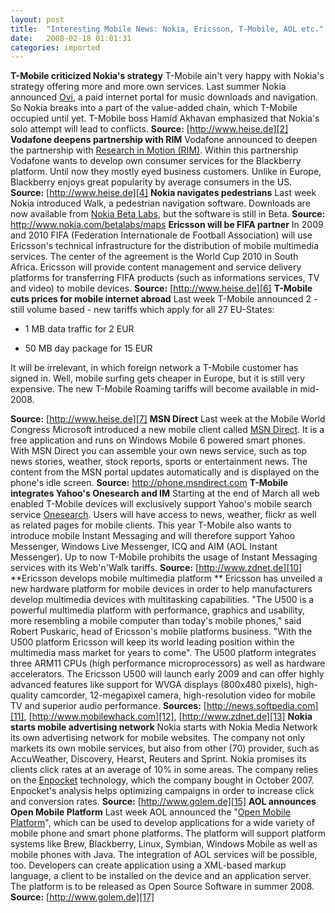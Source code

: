 ```yaml
---
layout: post
title:  "Interesting Mobile News: Nokia, Ericsson, T-Mobile, AOL etc."
date:   2008-02-18 01:01:31
categories: imported
---
```

**T-Mobile criticized Nokia's strategy** T-Mobile ain't very happy with Nokia's strategy offering more and more own services. Last summer Nokia announced [Ovi][1], a paid internet portal for music downloads and navigation. So Nokia breaks into a part of the value-added chain, which T-Mobile occupied until yet. T-Mobile boss Hamid Akhavan emphasized that Nokia's solo attempt will lead to conflicts. **Source:** [http://www.heise.de][2] **Vodafone deepens partnership with RIM** Vodafone announced to deepen the partnership with [Research in Motion (RIM)][3]. Within this partnership Vodafone wants to develop own consumer services for the Blackberry platform. Until now they mostly eyed business customers. Unlike in Europe, Blackberry enjoys great popularity by average consumers in the US. **Source:** [http://www.heise.de][4] **Nokia navigates pedestrians** Last week Nokia introduced Walk, a pedestrian navigation software. Downloads are now available from [Nokia Beta Labs][5], but the software is still in Beta. **Source:** <http://www.nokia.com/betalabs/maps> **Ericsson will be FIFA partner** In 2009 and 2010 FIFA (Federation Internationale de Football Association) will use Ericsson's technical infrastructure for the distribution of mobile multimedia services. The center of the agreement is the World Cup 2010 in South Africa. Ericsson will provide content management and service delivery platforms for transferring FIFA products (such as informations services, TV and video) to mobile devices. **Source:** [http://www.heise.de][6] **T-Mobile cuts prices for mobile internet abroad** Last week T-Mobile announced 2 - still volume based - new tariffs which apply for all 27 EU-States: 

*   1 MB data traffic for 2 EUR

*   50 MB day package for 15 EUR

 It will be irrelevant, in which foreign network a T-Mobile customer has signed in. Well, mobile surfing gets cheaper in Europe, but it is still very expensive. The new T-Mobile Roaming tariffs will become available in mid-2008. 

**Source:** [http://www.heise.de][7] **MSN Direct** Last week at the Mobile World Congress Microsoft introduced a new mobile client called [MSN Direct][8]. It is a free application and runs on Windows Mobile 6 powered smart phones. With MSN Direct you can assemble your own news service, such as top news stories, weather, stock reports, sports or entertainment news. The content from the MSN portal updates automatically and is displayed on the phone's idle screen. **Source:** <http://phone.msndirect.com> **T-Mobile integrates Yahoo's Onesearch and IM** Starting at the end of March all web enabled T-Mobile devices will exclusively support Yahoo's mobile search service [Onesearch][9]. Users will have access to news, weather, flickr as well as related pages for mobile clients. This year T-Mobile also wants to introduce mobile Instant Messaging and will therefore support Yahoo Messenger, Windows Live Messenger, ICQ and AIM (AOL Instant Messenger). Up to now T-Mobile prohibits the usage of Instant Messaging services with its Web'n'Walk tariffs. **Source:** [http://www.zdnet.de][10] **Ericsson develops mobile multimedia platform ** Ericsson has unveiled a new hardware platform for mobile devices in order to help manufacturers develop multimedia devices with multitasking capabilities. "The U500 is a powerful multimedia platform with performance, graphics and usability, more resembling a mobile computer than today's mobile phones," said Robert Puskaric, head of Ericsson's mobile platforms business. "With the U500 platform Ericsson will keep its world leading position within the multimedia mass market for years to come". The U500 platform integrates three ARM11 CPUs (high performance microprocessors) as well as hardware accelerators. The Ericsson U500 will launch early 2009 and can offer highly advanced features like support for WVGA displays (800x480 pixels), high-quality camcorder, 12-megapixel camera, high-resolution video for mobile TV and superior audio performance. **Sources:** [http://news.softpedia.com][11], [http://www.mobilewhack.com][12], [http://www.zdnet.de][13] **Nokia starts mobile advertising network** Nokia starts with Nokia Media Network its own advertising network for mobile websites. The company not only markets its own mobile services, but also from other (70) provider, such as AccuWeather, Discovery, Hearst, Reuters and Sprint. Nokia promises its clients click rates at an average of 10% in some areas. The company relies on the [Enpocket][14] technology, which the company bought in October 2007. Enpocket's analysis helps optimizing campaigns in order to increase click and conversion rates. **Source:** [http://www.golem.de][15] **AOL announces Open Mobile Platform** Last week AOL announced the "[Open Mobile Platform][16]", which can be used to develop applications for a wide variety of mobile phone and smart phone platforms. The platform will support platform systems like Brew, Blackberry, Linux, Symbian, Windows Mobile as well as mobile phones with Java. The integration of AOL services will be possible, too. Developers can create application using a XML-based markup language, a client to be installed on the device and an application server. The platform is to be released as Open Source Software in summer 2008. **Source:** [http://www.golem.de][17]

[1]: http://ovi.nokia.com
[2]: http://www.heise.de/newsticker/meldung/103265
[3]: http://www.blackberry.com
[4]: http://www.heise.de/newsticker/meldung/103270
[5]: http://www.nokia.com/betalabs/maps
[6]: http://www.heise.de/newsticker/meldung/103302
[7]: http://www.heise.de/newsticker/meldung/103367
[8]: http://phone.msndirect.com
[9]: http://mobile.yahoo.com/onesearch
[10]: http://www.zdnet.de/news/tkomm/0,39023151,39186527,00.htm
[11]: http://news.softpedia.com/news/Ericsson-Unveils-Impressive-Mobile-Platform-78157.shtml
[12]: http://www.mobilewhack.com/ericssons-u500-mobile-platform
[13]: http://www.zdnet.de/news/tkomm/0,39023151,39186601,00.htm
[14]: http://www.enpocket.com
[15]: http://www.golem.de/0802/57609.html
[16]: http://dev.aol.com/openmobile
[17]: http://www.golem.de/0802/57668.html